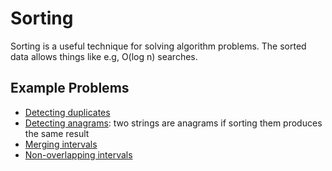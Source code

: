 
# Sorting

Sorting is a useful technique for solving algorithm problems. The sorted data allows things like e.g, O(log n) searches.

## Example Problems

- [Detecting duplicates](https://leetcode.com/problems/contains-duplicate/)
- [Detecting anagrams](https://leetcode.com/problems/valid-anagram/): two strings are anagrams if sorting them produces the same result
- [Merging intervals](https://leetcode.com/problems/merge-intervals/)
- [Non-overlapping intervals](https://leetcode.com/problems/non-overlapping-intervals/)
